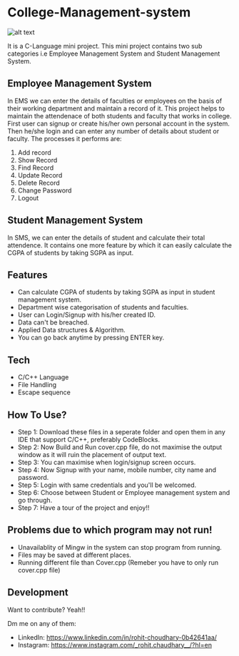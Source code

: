 # College-Management-system

![alt text](https://images.unsplash.com/photo-1535982330050-f1c2fb79ff78?ixid=MnwxMjA3fDB8MHxzZWFyY2h8N3x8Y29sbGVnZXxlbnwwfHwwfHw%3D&ixlib=rb-1.2.1&auto=format&fit=crop&w=500&q=60)

It is a C-Language mini project. This mini project contains two sub categories i.e Employee Management System and Student Management System. 

## Employee Management System

In EMS we can enter the details of faculties or employees on the basis of their working department and maintain a record of it. This project helps to maintain the attendenace of both students and faculty that works in college. First user can signup or create his/her own personal account in the system. Then he/she login and can enter any number of details about student or faculty. 
The processes it performs are: 
1) Add record
2) Show Record
3) Find Record
4) Update Record
5) Delete Record
6) Change Password
7) Logout

## Student Management System

In SMS, we can enter the details of student and calculate their total attendence. It contains one more feature by which it can easily calculate the CGPA of students by taking SGPA as input. 

## Features
* Can calculate CGPA of students by taking SGPA as input in student management system.
* Department wise categorisation of students and faculties.
* User can Login/Signup with his/her created ID.
* Data can't be breached.
* Applied Data structures & Algorithm.
* You can go back anytime by pressing ENTER key.


## Tech

* C/C++ Language
* File Handling
* Escape sequence

## How To Use?

* Step 1: Download these files in a seperate folder and open them in any IDE that support C/C++, preferably CodeBlocks.
* Step 2: Now Build and Run cover.cpp file, do not maximise the output window as it will ruin the placement of output text.
* Step 3: You can maximise when login/signup screen occurs.
* Step 4: Now Signup with your name, mobile number, city name and password.
* Step 5: Login with same credentials and you'll be welcomed.
* Step 6: Choose between Student or Employee management system and go through.
* Step 7: Have a tour of the project and enjoy!!

## Problems due to which program may not run!

* Unavailablity of Mingw in the system can stop program from running.
* Files may be saved at different places.
* Running different file than Cover.cpp (Remeber you have to only run cover.cpp file)

## Development

Want to contribute? Yeah!!

Dm me on any of them:
* LinkedIn:  https://www.linkedin.com/in/rohit-choudhary-0b42641aa/
* Instagram:  https://www.instagram.com/_rohit.chaudhary__/?hl=en
